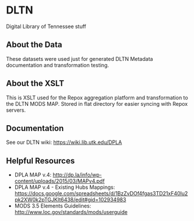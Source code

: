 # DLTN
Digital Library of Tennessee stuff

## About the Data

These datasets were used just for generated DLTN Metadata documentation and transformation testing.

## About the XSLT

This is XSLT used for the Repox aggregation platform and transformation to the DLTN MODS MAP. Stored in flat directory for easier syncing with Repox servers.

## Documentation

See our DLTN wiki: https://wiki.lib.utk.edu/DPLA

## Helpful Resources

 - DPLA MAP v.4: http://dp.la/info/wp-content/uploads/2015/03/MAPv4.pdf
 - DPLA MAP v.4 - Existing Hubs Mappings: https://docs.google.com/spreadsheets/d/1BzZvDOf4fgas3TD21xF40lu2pk2XW0k2pTGJKIt6438/edit#gid=102934983
 - MODS 3.5 Elements Guidelines: http://www.loc.gov/standards/mods/userguide

